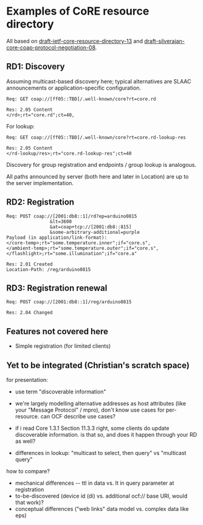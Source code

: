 Examples of CoRE resource directory
===================================

All based on [draft-ietf-core-resource-directory-13] and
[draft-silverajan-core-coap-protocol-negotiation-08].

RD1: Discovery
--------------

Assuming multicast-based discovery here; typical alternatives are SLAAC
announcements or application-specific configuration.

    Req: GET coap://[ff05::TBD]/.well-known/core?rt=core.rd

    Res: 2.05 Content
    </rd>;rt="core.rd";ct=40,

For lookup:

    Req: GET coap://[ff05::TBD]/.well-known/core?rt=core.rd-lookup-res

    Res: 2.05 Content
    </rd-lookup/res>;rt="core.rd-lookup-res";ct=40

Discovery for group registration and endpoints / group lookup is analogous.

All paths announced by server (both here and later in Location)
are up to the server implementation.

RD2: Registration
-----------------

    Req: POST coap://[2001:db8::1]/rd?ep=arduino0815
                    &lt=3600
                    &at=coap+tcp://[2001:db8::815]
                    &some-arbitrary-additional=purple
    Payload (in application/link-format):
    </core-temp>;rt="some.temperature.inner";if="core.s",
    </ambient-temp>;rt="some.temperature.outer";if="core.s",
    </flashlight>;rt="some.illumination";if="core.a"

    Res: 2.01 Created
    Location-Path: /reg/arduino0815


RD3: Registration renewal
-------------------------

    Req: POST coap://[2001:db8::1]/reg/arduino0815

    Res: 2.04 Changed

Features not covered here
-------------------------

* Simple registration (for limited clients)


[draft-ietf-core-resource-directory-13]: https://tools.ietf.org/html/draft-ietf-core-resource-directory-13
[draft-silverajan-core-coap-protocol-negotiation-08]: https://tools.ietf.org/html/draft-silverajan-core-coap-protocol-negotiation-08

Yet to be integrated (Christian's scratch space)
------------------------------------------------

for presentation: 
* use term "discoverable information"

* we're largely modelling alternative addresses as host attributes (like your "Message Protocol" / mpro), don't know use cases for per-resource. can OCF describe use cases?
* if i read Core 1.3.1 Section 11.3.3 right, some clients do update discoverable information. is that so, and does it happen through your RD as well?
* differences in lookup: "multicast to select, then query" vs "multicast query"

how to compare?
* mechanical differences -- ttl in data vs. lt in query parameter at registration
* to-be-discovered (device id (di) vs. additional ocf:// base URI, would that work)?
* conceptual differences ("web links" data model vs. complex data like eps)
